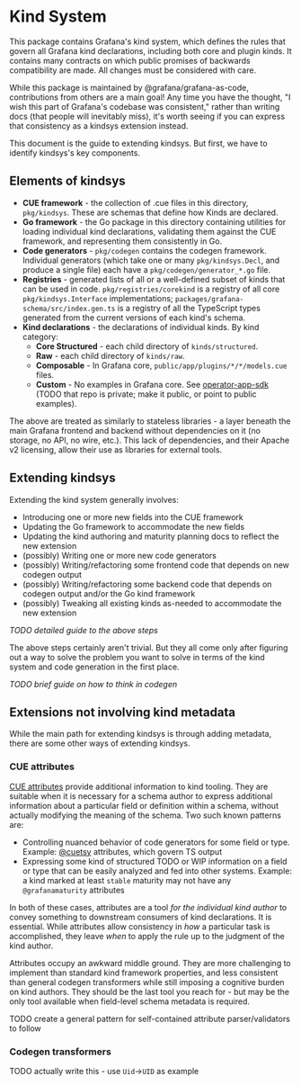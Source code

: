 # Kind System

This package contains Grafana's kind system, which defines the rules that govern all Grafana kind declarations, including both core and plugin kinds. It contains many contracts on which public promises of backwards compatibility are made. All changes must be considered with care.

While this package is maintained by @grafana/grafana-as-code, contributions from others are a main goal! Any time you have the thought, "I wish this part of Grafana's codebase was consistent," rather than writing docs (that people will inevitably miss), it's worth seeing if you can express that consistency as a kindsys extension instead.

This document is the guide to extending kindsys. But first, we have to identify kindsys's key components.

## Elements of kindsys

* **CUE framework** - the collection of .cue files in this directory, `pkg/kindsys`. These are schemas that define how Kinds are declared.
* **Go framework** - the Go package in this directory containing utilities for loading individual kind declarations, validating them against the CUE framework, and representing them consistently in Go.
* **Code generators** - `pkg/codegen` contains the codegen framework. Individual generators (which take one or many `pkg/kindsys.Decl`, and produce a single file) each have a `pkg/codegen/generator_*.go` file.
* **Registries** - generated lists of all or a well-defined subset of kinds that can be used in code. `pkg/registries/corekind` is a registry of all core `pkg/kindsys.Interface` implementations; `packages/grafana-schema/src/index.gen.ts` is a registry of all the TypeScript types generated from the current versions of each kind's schema.
* **Kind declarations** - the declarations of individual kinds. By kind category:
  * **Core Structured** - each child directory of `kinds/structured`.
  * **Raw** - each child directory of `kinds/raw`.
  * **Composable** - In Grafana core, `public/app/plugins/*/*/models.cue` files.
  * **Custom** - No examples in Grafana core. See [operator-app-sdk](https://github.com/grafana/operator-app-sdk) (TODO that repo is private; make it public, or point to public examples).

The above are treated as similarly to stateless libraries - a layer beneath the main Grafana frontend and backend without dependencies on it (no storage, no API, no wire, etc.). This lack of dependencies, and their Apache v2 licensing, allow their use as libraries for external tools.

## Extending kindsys

Extending the kind system generally involves:

* Introducing one or more new fields into the CUE framework
* Updating the Go framework to accommodate the new fields
* Updating the kind authoring and maturity planning docs to reflect the new extension
* (possibly) Writing one or more new code generators
* (possibly) Writing/refactoring some frontend code that depends on new codegen output
* (possibly) Writing/refactoring some backend code that depends on codegen output and/or the Go kind framework
* (possibly) Tweaking all existing kinds as-needed to accommodate the new extension

_TODO detailed guide to the above steps_

The above steps certainly aren't trivial. But they all come only after figuring out a way to solve the problem you want to solve in terms of the kind system and code generation in the first place.

_TODO brief guide on how to think in codegen_

## Extensions not involving kind metadata

While the main path for extending kindsys is through adding metadata, there are some other ways of extending kindsys.

### CUE attributes

[CUE attributes](https://cuelang.org/docs/references/spec/#attributes) provide additional information to kind tooling. They are suitable when it is necessary for a schema author to express additional information about a particular field or definition within a schema, without actually modifying the meaning of the schema. Two such known patterns are:

* Controlling nuanced behavior of code generators for some field or type. Example: [@cuetsy](https://github.com/grafana/cuetsy#usage) attributes, which govern TS output
* Expressing some kind of structured TODO or WIP information on a field or type that can be easily analyzed and fed into other systems. Example: a kind marked at least `stable` maturity may not have any `@grafanamaturity` attributes

In both of these cases, attributes are a tool _for the individual kind author_ to convey something to downstream consumers of kind declarations. It is essential. While attributes allow consistency in _how_ a particular task is accomplished, they leave _when_ to apply the rule up to the judgment of the kind author.

Attributes occupy an awkward middle ground. They are more challenging to implement than standard kind framework properties, and less consistent than general codegen transformers while still imposing a cognitive burden on kind authors. They should be the last tool you reach for - but may be the only tool available when field-level schema metadata is required.

TODO create a general pattern for self-contained attribute parser/validators to follow

### Codegen transformers

TODO actually write this - use `Uid`->`UID` as example
